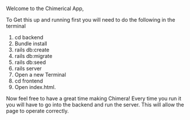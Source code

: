 Welcome to the Chimerical App,

To Get this up and running first you will need to do the following in the terminal
1. cd backend
2. Bundle install
3. rails db:create
4. rails db:migrate
5. rails db:seed
6. rails server
7. Open a new Terminal 
8. cd frontend
9. Open index.html.

Now feel free to have a great time making Chimera!
Every time you run it you will have to go into the backend and run the server.
This will allow the page to operate correctly.